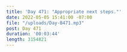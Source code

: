 ```yaml
---
title: 'Day 471: "Appropriate next steps."'
date: 2022-05-05 15:41:00 -07:00
file: "/uploads/Day-B471.mp3"
post: Day 471
duration: '00:03:44'
length: 3154821
---
```



